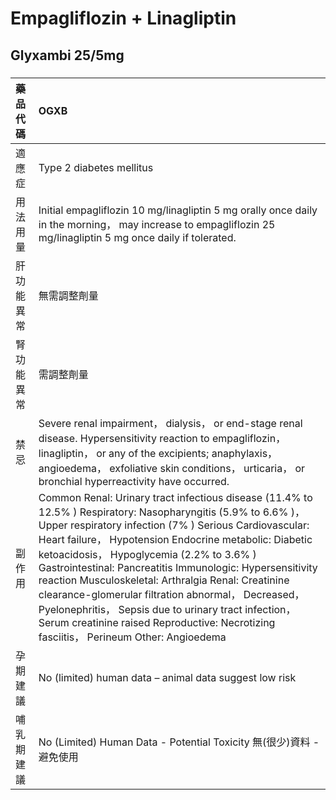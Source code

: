 # Empagliflozin + Linagliptin

## Glyxambi 25/5mg

##### 

| 藥品代碼   | OGXB                                                                                                                                                                                                                                                                                                                                                                                                                                                                                                                                                                                                         |
|:-----------|:-------------------------------------------------------------------------------------------------------------------------------------------------------------------------------------------------------------------------------------------------------------------------------------------------------------------------------------------------------------------------------------------------------------------------------------------------------------------------------------------------------------------------------------------------------------------------------------------------------------|
| 適應症     | Type 2 diabetes mellitus                                                                                                                                                                                                                                                                                                                                                                                                                                                                                                                                                                                     |
| 用法用量   | Initial empagliflozin 10 mg/linagliptin 5 mg orally once daily in the morning， may increase to empagliflozin 25 mg/linagliptin 5 mg once daily if tolerated.                                                                                                                                                                                                                                                                                                                                                                                                                                                |
| 肝功能異常 | 無需調整劑量                                                                                                                                                                                                                                                                                                                                                                                                                                                                                                                                                                                                 |
| 腎功能異常 | 需調整劑量                                                                                                                                                                                                                                                                                                                                                                                                                                                                                                                                                                                                   |
| 禁忌       | Severe renal impairment， dialysis， or end-stage renal disease. Hypersensitivity reaction to empagliflozin， linagliptin， or any of the excipients; anaphylaxis， angioedema， exfoliative skin conditions， urticaria， or bronchial hyperreactivity have occurred.                                                                                                                                                                                                                                                                                                                                       |
| 副作用     | Common Renal: Urinary tract infectious disease (11.4% to 12.5% ) Respiratory: Nasopharyngitis (5.9% to 6.6% )， Upper respiratory infection (7% ) Serious Cardiovascular: Heart failure， Hypotension Endocrine metabolic: Diabetic ketoacidosis， Hypoglycemia (2.2% to 3.6% ) Gastrointestinal: Pancreatitis Immunologic: Hypersensitivity reaction Musculoskeletal: Arthralgia Renal: Creatinine clearance-glomerular filtration abnormal， Decreased， Pyelonephritis， Sepsis due to urinary tract infection， Serum creatinine raised Reproductive: Necrotizing fasciitis， Perineum Other: Angioedema |
| 孕期建議   | No (limited) human data – animal data suggest low risk                                                                                                                                                                                                                                                                                                                                                                                                                                                                                                                                                       |
| 哺乳期建議 | No (Limited) Human Data - Potential Toxicity 無(很少)資料 - 避免使用                                                                                                                                                                                                                                                                                                                                                                                                                                                                                                                                         |

